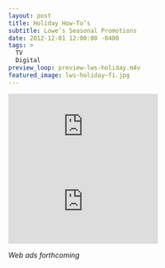 ```yaml
---
layout: post
title: Holiday How-To’s
subtitle: Lowe’s Seasonal Promotions
date: 2012-12-01 12:00:00 -0400
tags: >
  TV
  Digital
preview_loop: preview-lws-holiday.m4v
featured_image: lws-holiday—fi.jpg
---
```


<div class="embed-container"><iframe src="http://player.vimeo.com/video/119135125?title=0&amp;byline=0&amp;portrait=0&amp;color=cc0000" frameborder="0" webkitAllowFullScreen mozallowfullscreen allowFullScreen></iframe></div>

<div class="embed-container"><iframe src="http://player.vimeo.com/video/119135124?title=0&amp;byline=0&amp;portrait=0&amp;color=cc0000" frameborder="0" webkitAllowFullScreen mozallowfullscreen allowFullScreen></iframe></div>

*Web ads forthcoming*
